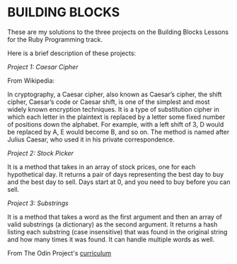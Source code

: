 # BUILDING BLOCKS

These are my solutions to the three projects on the Building Blocks Lessons for the Ruby Programming track.

Here is a brief description of these projects:

*Project 1: Caesar Cipher*

From Wikipedia:

In cryptography, a Caesar cipher, also known as Caesar’s cipher, the shift cipher, Caesar’s code or Caesar shift, 
is one of the simplest and most widely known encryption techniques. It is a type of substitution cipher in which 
each letter in the plaintext is replaced by a letter some fixed number of positions down the alphabet. For example, 
with a left shift of 3, D would be replaced by A, E would become B, and so on. The method is named after Julius Caesar, 
who used it in his private correspondence.

*Project 2: Stock Picker*

It is a method that takes in an array of stock prices, one for each hypothetical day. It returns a pair of days representing
the best day to buy and the best day to sell. Days start at 0, and you need to buy before you can sell. 

*Project 3: Substrings*

It is a method that takes a word as the first argument and then an array of valid substrings (a dictionary) as the second argument. 
It returns a hash listing each substring (case insensitive) that was found in the original string and how many times it was found.
It can handle multiple words as well.

From The Odin Project's [curriculum](https://www.theodinproject.com/courses/ruby-programming/lessons/building-blocks)
